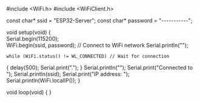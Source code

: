 #include <WiFi.h>
#include <WiFiClient.h>
 
const char* ssid = "ESP32-Server";
const char* password = "-----------";
 
void setup(void)
{  
    Serial.begin(115200);    
    WiFi.begin(ssid, password);  // Connect to WiFi network
    Serial.println("");
 
    while (WiFi.status() != WL_CONNECTED) // Wait for connection
   {
        delay(500);
        Serial.print(".");
    }
    Serial.println("");
    Serial.print("Connected to ");
    Serial.println(ssid);
    Serial.print("IP address: ");
    Serial.println(WiFi.localIP());
}
 
void loop(void)
{
}